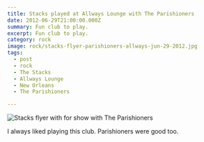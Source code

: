 ```yaml
---
title: Stacks played at Allways Lounge with The Parishioners
date: 2012-06-29T21:00:00.000Z
summary: Fun club to play.
excerpt: Fun club to play.
category: rock
image: rock/stacks-flyer-parishioners-allways-jun-29-2012.jpg
tags:
  - post
  - rock
  - The Stacks
  - Allways Lounge
  - New Orleans
  - The Parishioners

---
```


![Stacks flyer with for show with The Parishioners](/static/img/rock/stacks-flyer-parishioners-allways-jun-29-2012.jpg "Stacks flyer with for show with The Parishioners")

I always liked playing this club. Parishioners were good too.